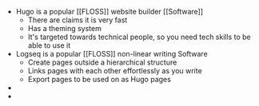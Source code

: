 - Hugo is a popular [[FLOSS]] website builder [[Software]]
	- There are claims it is very fast
	- Has a theming system
	- It's targeted towards technical people, so you need tech skills to be able to use it
- Logseq is a popular [[FLOSS]] non-linear writing Software
	- Create pages outside a hierarchical structure
	- Links pages with each other effortlessly as you write
	- Export pages to be used on as Hugo pages
-
-